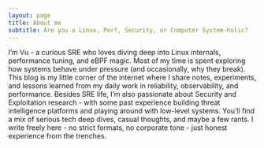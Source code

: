 ```yaml
---
layout: page
title: About me
subtitle: Are you a Linux, Perf, Security, or Computer System-holic?
---
```

I’m Vu - a curious SRE who loves diving deep into Linux internals, performance tuning, and eBPF magic. Most of my time is spent exploring how systems behave under pressure (and occasionally, why they break).
This blog is my little corner of the internet where I share notes, experiments, and lessons learned from my daily work in reliability, observability, and performance.
Besides SRE life, I’m also passionate about Security and Exploitation research - with some past experience building threat intelligence platforms and playing around with low-level systems.
You’ll find a mix of serious tech deep dives, casual thoughts, and maybe a few rants. I write freely here - no strict formats, no corporate tone - just honest experience from the trenches.
